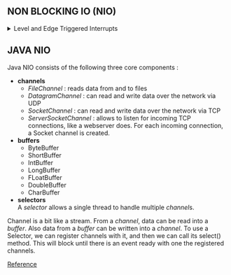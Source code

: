 ## NON BLOCKING IO (NIO)

<details>
<summary>  Level and Edge Triggered Interrupts </summary>

reference : https://electronics.stackexchange.com/a/175885  

Let's assume that our CPU can execute code in two modes : normal mode and interrupted mode. To go from normal mode to interrupted mode, an interrupt must happen,
while to come back, the IRET instruction must be executed. Let's also assume that if an interrupt happens while the CPU is already in interrupt mode, it gets somehow saved (usually a bit is set in some register), but is not immediately serviced, i.e. when in interrupt mode, the CPU cannot be interrupted.

When the **Interrupt Service Routine (ISR)** on the **level triggered interrupt** is executed, we proably clear the interrupt bit as the first thing : if the level stays low, the hardware immediately triggers another interrupt that will be serviced right after we are finished with the current ISR.
In the **egde triggered interrupt**, we need the pin to go high and then low once again.

![level_triggered](https://user-images.githubusercontent.com/13499858/95583628-0c9ecc00-0a5a-11eb-8192-b7d86722ee0f.png)

</details>

## JAVA NIO
Java NIO consists of the following three core components :   
* **channels**
  * *FileChannel* : reads data from and to files
  * *DatagramChannel* : can read and write data over the network via UDP
  * *SocketChannel* : can read and write data over the network via TCP
  * *ServerSocketChannel* : allows to listen for incoming TCP connections, like a webserver does. For each incoming connection, a Socket channel is created. 
* **buffers**
  * ByteBuffer
  * ShortBuffer
  * IntBuffer
  * LongBuffer
  * FLoatBuffer
  * DoubleBuffer
  * CharBuffer
* **selectors**   
A *selector* allows a single thread to handle multiple *channel*s.

Channel is a bit like a stream. From a *channel*, data can be read into a *buffer*. Also data from a *buffer* can be written into a *channel*. To use a Selector, we can register channels with it, and then we can call its select() method. This will block until there is an event ready with one the registered channels.

[Reference](https://nima101.github.io/kqueue_server)
